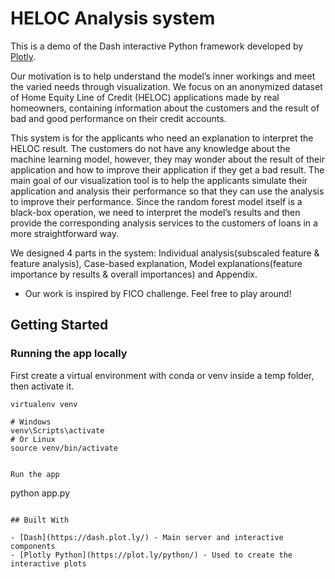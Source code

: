 # HELOC Analysis system

This is a demo of the Dash interactive Python framework developed by [Plotly](https://plot.ly/).

Our motivation is to help understand the model’s inner workings and meet the varied needs through visualization. We focus on an anonymized dataset of Home Equity Line of Credit (HELOC) applications made by real homeowners, containing information about the customers and the result of bad and good performance on their credit accounts.

This system is for the applicants who need an explanation to interpret the HELOC result. The customers do not have any knowledge about the machine learning model, however, they may wonder about the result of their application and how to improve their application if they get a bad result. The main goal of our visualization tool is to help the applicants simulate their application and analysis their performance so that they can use the analysis to improve their performance. Since the random forest model itself is a black-box operation, we need to interpret the model’s results and then provide the corresponding analysis services to the customers of loans in a more straightforward way. 

We designed 4 parts in the system: Individual analysis(subscaled feature & feature analysis), Case-based explanation, Model explanations(feature importance by results & overall importances) and Appendix.

* Our work is inspired by FICO challenge. Feel free to play around!

## Getting Started

### Running the app locally

First create a virtual environment with conda or venv inside a temp folder, then activate it.

```
virtualenv venv

# Windows
venv\Scripts\activate
# Or Linux
source venv/bin/activate


Run the app

```

python app.py

```

## Built With

- [Dash](https://dash.plot.ly/) - Main server and interactive components
- [Plotly Python](https://plot.ly/python/) - Used to create the interactive plots

